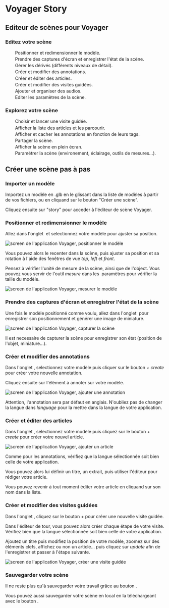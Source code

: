 # Voyager Story

## Editeur de scènes pour Voyager

<style>
  h1, h3{
    color: var(--color-primary-light)
  }
  .ff-button.ff-control{
    width: 150px;
  }
  .ff-button.ff-control.ff-disabled{
    color: white !important;
  }
  .ff-button.ff-control.ff-disabled > .ff-icon{
    fill: white !important;
  }
  .ff-button.ff-control.rounded{
    width: 40px;
    height: 40px;
    border-radius: 20px;
  }
  .inline{
    display:inline-block;
  }
  li{
    margin: 0.2rem;
    list-style: none;
  }
  li a{
    color: var(--color-light);
    text-decoration: none;
  }
  li a:hover{
    color: white;
  }
  img{
    max-width: 100%;
  }
</style>

### Editez votre scène

<ul>
  <li><span class="inline"><ff-button text="Pose" icon="move" disabled></ff-button></span> Positionner et redimensionner le modèle.</li>
  <li><span class="inline"><ff-button text="Capture" icon="camera" disabled></ff-button></span> Prendre des captures d'écran et enregistrer l'état de la scène.<li>
  <li><span class="inline"><ff-button text="Derivatives" icon="hierarchy" disabled></ff-button></span> Gérer les dérivés (différents niveaux de détail).</li>
  <li><span class="inline"><ff-button text="Annotations" icon="comment" disabled></ff-button></span> Créer et modifier des annotations.</li>
  <li><span class="inline"><ff-button text="Articles" icon="file" disabled></ff-button></span> Créer et éditer des articles.</li>
  <li><span class="inline"><ff-button text="Visites" icon="globe" disabled></ff-button></span> Créer et modifier des visites guidées.</li>
  <li><span class="inline"><ff-button text="Audio" icon="audio" disabled></ff-button></span> Ajouter et organiser des audios.</li>
  <li><span class="inline"><ff-button text="Paramètres" icon="eye" disabled></ff-button></span> Editer les paramètres de la scène.</li>
</ul>

### Explorez votre scène

<ul>
  <li><span class="inline"><ff-button class="rounded" icon="globe" disabled></ff-button></span> Choisir et lancer une visite guidée.</li>
  <li><span class="inline"><ff-button class="rounded" icon="file" disabled></ff-button></span> Afficher la liste des articles et les parcourir.</li>
  <li><span class="inline"><ff-button class="rounded" icon="comment" disabled></ff-button></span> Afficher et cacher les annotations en fonction de leurs tags.</li>
  <li><span class="inline"><ff-button class="rounded" icon="share" disabled></ff-button></span> Partager la scène.</li>
  <li><span class="inline"><ff-button class="rounded" icon="expand" disabled></ff-button></span> Afficher la scène en plein écran.</li>
  <li><span class="inline"><ff-button class="rounded" icon="tools" disabled></ff-button></span> Paramétrer la scène (environement, éclairage, outils de mesures...).</li>
</ul>

## Créer une scène pas à pas

### Importer un modèle

Importez un modèle en .glb en le glissant dans la liste de modèles à partir de vos fichiers, ou en cliquand sur le bouton "Créer une scène".

Cliquez ensuite sur "story" pour acceder à l'éditeur de scène Voyager.

### Positionner et redimensionner le modèle

Allez dans l'onglet <span class="inline"><ff-button text="Pose" icon="move" disabled></ff-button></span> et selectionnez votre modèle pour ajuster sa position.

<img src="/doc/images/Voyager-edit-pose.jpg" alt="screen de l'application Voyager, positionner le modèle">

Vous pouvez alors le recenter dans la scène, puis ajuster sa position et sa rotation à l'aide des fenêtres de vue _top_, _left_ et _front_.

Pensez à vérifier l'unité de mesure de la scène, ainsi que de l'object. Vous pouvez vous servir de l'outil _mesure_ dans les <span class="inline"><ff-button class="rounded" icon="tools" disabled></ff-button></span> paramètres pour vérifier la taille du modèle.

<img src="/doc/images/Voyager-edit-mesure.jpg" alt="screen de l'application Voyager, mesurer le modèle">

### Prendre des captures d'écran et enregistrer l'état de la scène

Une fois le modèle positionné comme voulu, allez dans l'onglet <span class="inline"><ff-button text="Capture" icon="camera" disabled></ff-button></span> pour enregistrer son positionnement et générer une image de miniature. 

<img src="/doc/images/Voyager-edit-capture.jpg" alt="screen de l'application Voyager, capturer la scène">

Il est necessaire de capturer la scène pour enregistrer son état (position de l'objet, miniature...).

### Créer et modifier des annotations

Dans l'onglet <span class="inline"><ff-button text="Annotations" icon="comment" disabled></ff-button></span>, selectionnez votre modèle puis cliquer sur le bouton _+ create_ pour créer votre nouvelle annotation.

Cliquez ensuite sur l'élément à annoter sur votre modèle.

<img src="/doc/images/Voyager-edit-annotations.jpg" alt="screen de l'application Voyager, ajouter une annotation">

Attention, l'annotation sera par défaut en anglais. N'oubliez pas de changer la langue dans _language_ pour la mettre dans la langue de votre application.

### Créer et éditer des articles

Dans l'onglet <span class="inline"><ff-button text="Articles" icon="file" disabled></ff-button></span>, selectionnez votre modèle puis cliquez sur le bouton _+ create_ pour créer votre nouvel article.

<img src="/doc/images/Voyager-edit-article.jpg" alt="screen de l'application Voyager, ajouter un article">

Comme pour les annotations, vérifiez que la langue sélectionnée soit bien celle de votre application.

Vous pouvez alors lui définir un titre, un extrait, puis utiliser l'éditeur pour rédiger votre article.

Vous pouvez revenir à tout moment éditer votre article en cliquand sur son nom dans la liste.

### Créer et modifier des visites guidées

Dans l'onglet <span class="inline"><ff-button text="Visites" icon="globe" disabled></ff-button></span>, cliquez sur le bouton + pour créer une nouvelle visite guidée.

Dans l'éditeur de tour, vous pouvez alors créer chaque étape de votre visite.
Vérifiez bien que la langue sélectionnée soit bien celle de votre application.

Ajoutez un titre puis modifiez la position de votre modèle, zoomez sur des éléments clefs, affichez ou non un article... puis cliquez sur _update_ afin de l'enregistrer et passer à l'étape suivante.

<img src="/doc/images/Voyager-edit-visite.jpg" alt="screen de l'application Voyager, créer une visite guidée">

### Sauvegarder votre scène

Il ne reste plus qu'à sauvegarder votre travail grâce au bouton <span class="inline"><ff-button text="Sauvegarder" icon="save" disabled></ff-button></span>.

Vous pouvez aussi sauvegarder votre scène en local en la téléchargeant avec le bouton <span class="inline"><ff-button text="Télécharger" icon="download" disabled></ff-button></span>.
